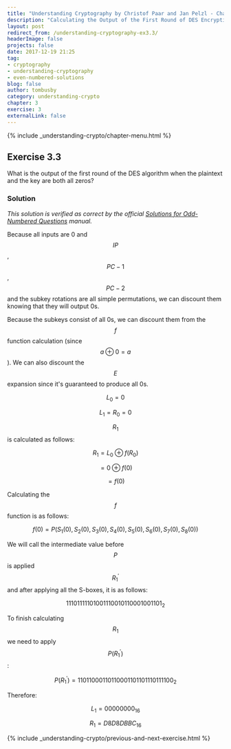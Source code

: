 ```yaml
---
title: "Understanding Cryptography by Christof Paar and Jan Pelzl - Chapter 3 Solutions - Ex3.3"
description: "Calculating the Output of the First Round of DES Encryption with All 0s"
layout: post
redirect_from: /understanding-cryptography-ex3.3/
headerImage: false
projects: false
date: 2017-12-19 21:25
tag:
- cryptography
- understanding-cryptography
- even-numbered-solutions
blog: false
author: tombusby
category: understanding-crypto
chapter: 3
exercise: 3
externalLink: false
---
```


{% include _understanding-crypto/chapter-menu.html %}

## Exercise 3.3

What is the output of the first round of the DES algorithm when the plaintext and the key are both all zeros?

### Solution

*This solution is verified as correct by the official [Solutions for Odd-Numbered Questions](http://wiki.crypto.rub.de/Buch/en/download/Understanding_Cryptography_Odd_Solutions.pdf) manual.*

Because all inputs are 0 and $$IP$$, $$PC-1$$, $$PC-2$$ and the subkey rotations are all simple permutations, we can discount them knowing that they will output 0s.

Because the subkeys consist of all 0s, we can discount them from the $$f$$ function calculation (since $$ a \oplus 0 = a $$). We can also discount the $$E$$ expansion since it's guaranteed to produce all 0s.

$$ L_0 = 0 $$

$$ L_1 = R_0 = 0 $$

$$ R_1 $$ is calculated as follows:

$$ R_1 = L_0 \oplus f(R_0) $$

$$ = 0 \oplus f(0) $$

$$ = f(0) $$

Calculating the $$f$$ function is as follows:

$$ f(0) = P(S_1(0), S_2(0), S_3(0), S_4(0), S_5(0), S_6(0), S_7(0), S_8(0)) $$

We will call the intermediate value before $$P$$ is applied $$R_1^\prime$$ and after applying all the S-boxes, it is as follows:

$$ 11101111101001110010110001001101_2 $$

To finish calculating $$R_1$$ we need to apply $$P(R_1^\prime)$$:

$$ P(R_1^\prime) = 11011000110110001101101110111100_2 $$

Therefore:

$$ L_1 = 00000000_{16} $$

$$ R_1 = D8D8DBBC_{16} $$

{% include _understanding-crypto/previous-and-next-exercise.html %}
